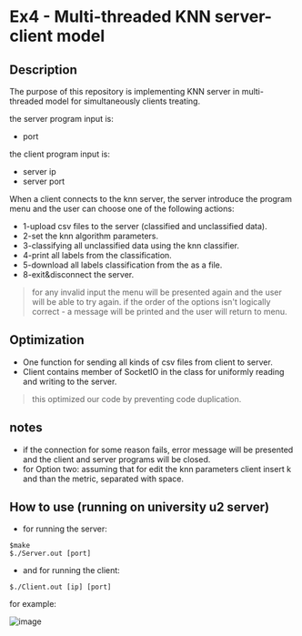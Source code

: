 # Ex4 - Multi-threaded KNN server-client model
## Description
The purpose of this repository is implementing KNN server in multi-threaded model for simultaneously clients treating. 

the server program input is:
- port

the client program input is:
- server ip
- server port

When a client connects to the knn server, the server introduce the program menu and the user can choose one of the following actions:

- 1-upload csv files to the server (classified and unclassified data).
- 2-set the knn algorithm parameters.
- 3-classifying all unclassified data using the knn classifier.
- 4-print all labels from the classification.
- 5-download all labels classification from the as a file.
- 8-exit&disconnect the server.
> for any invalid input the menu will be presented again and the user will be able to try again.
> if the order of the options isn't logically correct - a message will be printed and the user will return to menu.

## Optimization

- One function for sending all kinds of csv files from client to server.
- Client contains member of SocketIO in the class for uniformly reading and writing to the server.
>this optimized our code by preventing code duplication.

## notes
- if the connection for some reason fails, error message will be presented and the client and server programs will be closed.
- for Option two: assuming that for edit the knn parameters client insert k and than the metric, separated with space. 

## How to use (running on university u2 server)

+ for running the server:

```
$make
$./Server.out [port]
```

+ and for running the client:

```
$./Client.out [ip] [port]
```
for example:

![image](https://user-images.githubusercontent.com/118124478/212755447-02a25d6f-1075-4b06-9a0a-0504f8eba303.png)

